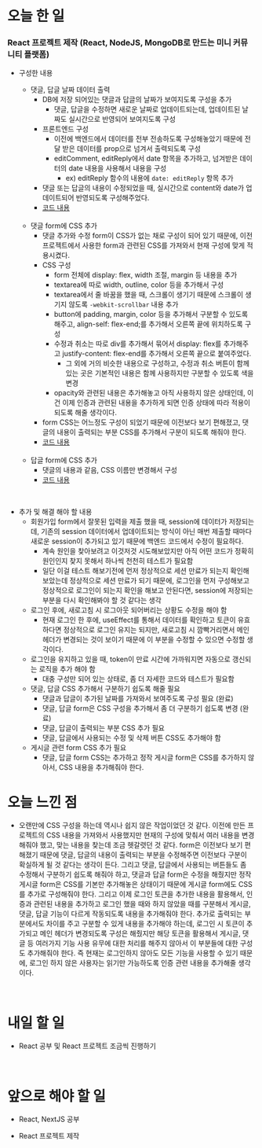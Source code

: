 # 오늘 한 일

### React 프로젝트 제작 (React, NodeJS, MongoDB로 만드는 미니 커뮤니티 플랫폼)

- 구성한 내용

  - 댓글, 답글 날짜 데이터 출력
    - DB에 저장 되어있는 댓글과 답글의 날짜가 보여지도록 구성을 추가
      - 댓글, 답글을 수정하면 새로운 날짜로 업데이트되는데, 업데이트된 날짜도 실시간으로 반영되어 보여지도록 구성
    - 프론트엔드 구성
      - 이전에 백엔드에서 데이터를 전부 전송하도록 구성해놓았기 때문에 전달 받은 데이터를 prop으로 넘겨서 출력되도록 구성
      - editComment, editReply에서 date 항목을 추가하고, 넘겨받은 데이터의 date 내용을 사용해서 내용을 구성
        - ex) editReply 함수의 내용에 `date: editReply` 항목 추가
    - 댓글 또는 답글의 내용이 수정되었을 때, 실시간으로 content와 date가 업데이트되어 반영되도록 구성해주었다.
    - [코드 내용](https://github.com/jeongsangtae/mini-community-platform/commit/1e4ea01f3184794eb7db8549fdbd5d88ba95781d)

  <br />

  - 댓글 form에 CSS 추가
    - 댓글 추가와 수정 form이 CSS가 없는 채로 구성이 되어 있기 때문에, 이전 프로젝트에서 사용한 form과 관련된 CSS를 가져와서 현재 구성에 맞게 적용시켰다.
    - CSS 구성
      - form 전체에 display: flex, width 조절, margin 등 내용을 추가
      - textarea에 따로 width, outline, color 등을 추가해서 구성
      - textarea에서 줄 바꿈을 했을 때, 스크롤이 생기기 때문에 스크롤이 생기지 않도록 `-webkit-scrollbar` 내용 추가
      - button에 padding, margin, color 등을 추가해서 구분할 수 있도록 해주고, align-self: flex-end;를 추가해서 오른쪽 끝에 위치하도록 구성
      - 수정과 취소는 따로 div를 추가해서 묶어서 display: flex를 추가해주고 justify-content: flex-end를 추가해서 오른쪽 끝으로 붙여주었다.
        - 그 외에 거의 비슷한 내용으로 구성하고, 수정과 취소 버튼이 함께 있는 곳은 기본적인 내용은 함께 사용하지만 구분할 수 있도록 색을 변경
      - opacity와 관련된 내용은 추가해놓고 아직 사용하지 않은 상태인데, 이건 이제 인증과 관련된 내용을 추가하게 되면 인증 상태에 따라 적용이 되도록 해줄 생각이다.
    - form CSS는 어느정도 구성이 되었기 때문에 이전보다 보기 편해졌고, 댓글의 내용이 출력되는 부분 CSS를 추가해서 구분이 되도록 해줘야 한다.
    - [코드 내용](https://github.com/jeongsangtae/mini-community-platform/commit/0fd783281e239c51500946eb349f930a88876633)

  <br />

  - 답글 form에 CSS 추가
    - 댓글의 내용과 같음, CSS 이름만 변경해서 구성
    - [코드 내용](https://github.com/jeongsangtae/mini-community-platform/commit/f162b7ca7db146179c7d0ed694cc8f55826d21be)

<br />

- 추가 및 해결 해야 할 내용
  - 회원가입 form에서 잘못된 입력을 제출 했을 때, session에 데이터가 저장되는데, 기존의 session 데이터에서 업데이트되는 방식이 아닌 매번 제출할 때마다 새로운 session이 추가되고 있기 때문에 백엔드 코드에서 수정이 필요하다.
    - 계속 원인을 찾아보려고 이것저것 시도해보았지만 아직 어떤 코드가 정확히 원인인지 찾지 못해서 하나씩 천천히 테스트가 필요함
    - 일단 이걸 테스트 해보기전에 먼저 정상적으로 세션 만료가 되는지 확인해보았는데 정상적으로 세션 만료가 되기 때문에, 로그인을 먼저 구성해보고 정상적으로 로그인이 되는지 확인을 해보고 안된다면, session에 저장되는 부분을 다시 확인해봐야 할 것 같다는 생각
  - 로그인 후에, 새로고침 시 로그아웃 되어버리는 상황도 수정을 해야 함
    - 현재 로그인 한 후에, useEffect를 통해서 데이터를 확인하고 토큰이 유효하다면 정상적으로 로그인 유지는 되지만, 새로고침 시 깜빡거리면서 메인헤더가 변경되는 것이 보이기 때문에 이 부분을 수정할 수 있으면 수정할 생각이다.
  - 로그인을 유지하고 있을 때, token이 만료 시간에 가까워지면 자동으로 갱신되는 로직을 추가 해야 함
    - 대충 구성만 되어 있는 상태로, 좀 더 자세한 코드와 테스트가 필요함
  - 댓글, 답글 CSS 추가해서 구분하기 쉽도록 해줄 필요
    - 댓글과 답글이 추가된 날짜를 가져와서 보여주도록 구성 필요 (완료)
    - 댓글, 답글 form은 CSS 구성을 추가해서 좀 더 구분하기 쉽도록 변경 (완료)
    - 댓글, 답글이 출력되는 부분 CSS 추가 필요
    - 댓글, 답글에서 사용되는 수정 및 삭제 버튼 CSS도 추가해야 함
  - 게시글 관련 form CSS 추가 필요
    - 댓글, 답글 form CSS는 추가하고 정작 게시글 form은 CSS를 추가하지 않아서, CSS 내용을 추가해줘야 한다.

# 오늘 느낀 점

- 오랜만에 CSS 구성을 하는데 역시나 쉽지 않은 작업이었던 것 같다. 이전에 만든 프로젝트의 CSS 내용을 가져와서 사용했지만 현재의 구성에 맞춰서 여러 내용을 변경해줘야 했고, 맞는 내용을 찾는데 조금 헷갈렷던 것 같다. form은 이전보다 보기 편해졌기 때문에 댓글, 답글의 내용이 출력되는 부분을 수정해주면 이전보다 구분이 확실하게 될 것 같다는 생각이 든다. 그리고 댓글, 답글에서 사용되는 버튼들도 좀 수정해서 구분하기 쉽도록 해줘야 하고, 댓글과 답글 form은 수정을 해줬지만 정작 게시글 form은 CSS를 기본만 추가해놓은 상태이기 때문에 게시글 form에도 CSS를 추가로 구성해줘야 한다. 그리고 이제 로그인 토큰을 추가한 내용을 활용해서, 인증과 관련된 내용을 추가하고 로그인 했을 때와 하지 않았을 때를 구분해서 게시글, 댓글, 답글 기능이 다르게 작동되도록 내용을 추가해줘야 한다. 추가로 출력되는 부분에서도 차이를 주고 구분할 수 있게 내용을 추가해야 하는데, 로그인 시 토큰이 추가되고 메인 헤더가 변경되도록 구성은 해줬지만 해당 토큰을 활용해서 게시글, 댓글 등 여러가지 기능 사용 유무에 대한 처리를 해주지 않아서 이 부분들에 대한 구성도 추가해줘야 한다. 즉 현재는 로그인하지 않아도 모든 기능을 사용할 수 있기 때문에, 로그인 하지 않은 사용자는 읽기만 가능하도록 인증 관련 내용을 추가해줄 생각이다.

<br />

# 내일 할 일

- React 공부 및 React 프로젝트 조금씩 진행하기

<br />

# 앞으로 해야 할 일

- React, NextJS 공부

- React 프로젝트 제작
